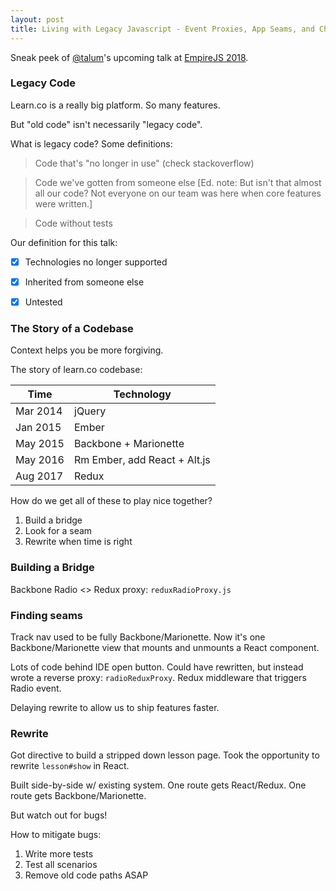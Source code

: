 ```yaml
---
layout: post
title: Living with Legacy Javascript - Event Proxies, App Seams, and Chunking Rewrites
---
```


Sneak peek of [@talum](https://github.com/talum)'s upcoming talk at [EmpireJS 2018](https://2018.empirejs.org/schedule.html).

### Legacy Code

Learn.co is a really big platform. So many features.

But "old code" isn't necessarily "legacy code".

What is legacy code? Some definitions:

> Code that's "no longer in use" (check stackoverflow)

> Code we've gotten from someone else [Ed. note: But isn't that almost all our code? Not everyone on our team was here when core features were written.]

> Code without tests

Our definition for this talk:

- [X] Technologies no longer supported
- [X] Inherited from someone else
- [X] Untested


### The Story of a Codebase

Context helps you be more forgiving.

The story of learn.co codebase:

| Time     | Technology                   |
|----------|------------------------------|
| Mar 2014 | jQuery                       |
| Jan 2015 | Ember                        |
| May 2015 | Backbone + Marionette        |
| May 2016 | Rm Ember, add React + Alt.js |
| Aug 2017 | Redux                        |

How do we get all of these to play nice together?

1. Build a bridge
2. Look for a seam
3. Rewrite when time is right


### Building a Bridge

Backbone Radio <> Redux proxy: `reduxRadioProxy.js`


### Finding seams

Track nav used to be fully Backbone/Marionette. Now it's one Backbone/Marionette view that mounts and unmounts a React component.

Lots of code behind IDE open button. Could have rewritten, but instead wrote a reverse proxy: `radioReduxProxy`. Redux middleware that triggers Radio event.

Delaying rewrite to allow us to ship features faster.


### Rewrite

Got directive to build a stripped down lesson page. Took the opportunity to rewrite `lesson#show` in React.

Built side-by-side w/ existing system. One route gets React/Redux. One route gets Backbone/Marionette.

But watch out for bugs!

How to mitigate bugs:

1. Write more tests
2. Test all scenarios
3. Remove old code paths ASAP
